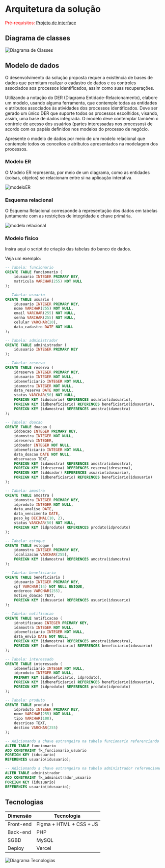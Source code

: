 # Arquitetura da solução

<span style="color:red">Pré-requisitos: <a href="05-Projeto-interface.md"> Projeto de interface</a></span>

<!--

Definição de como o software é estruturado em termos dos componentes que fazem parte da solução e do ambiente de hospedagem da aplicação.

![Arquitetura da Solução](images/arquitetura.png)
-->

## Diagrama de classes

![Diagrama de Classes](https://github.com/ICEI-PUC-Minas-PBE-ADS-SI/2025-1-p5-tias-reaproveitamentoamostras/blob/3bfab5b0256be4bf62036deb86534f563853565e/docs/images/diagrama_classe_tias.png)

##  Modelo de dados

O desenvolvimento da solução proposta requer a existência de bases de dados que permitam realizar o cadastro de dados e os controles associados aos processos identificados, assim como suas recuperações.

Utilizando a notação do DER (Diagrama Entidade-Relacionamento), elabore um modelo, usando alguma ferramenta, que contemple todas as entidades e atributos associados às atividades dos processos identificados. Deve ser gerado um único DER que suporte todos os processos escolhidos, visando, assim, uma base de dados integrada. O modelo deve contemplar também o controle de acesso dos usuários (partes interessadas nos processos) de acordo com os papéis definidos nos modelos do processo de negócio.

Apresente o modelo de dados por meio de um modelo relacional que contemple todos os conceitos e atributos apresentados na modelagem dos processos.

### Modelo ER

O Modelo ER representa, por meio de um diagrama, como as entidades (coisas, objetos) se relacionam entre si na aplicação interativa.

![modeloER](https://github.com/ICEI-PUC-Minas-PBE-ADS-SI/2025-1-p5-tias-reaproveitamentoamostras/blob/850c146e430cc0e92b7d0b5e0e0cb196f80a6203/docs/images/modelo_entidade.png)

### Esquema relacional

O Esquema Relacional corresponde à representação dos dados em tabelas juntamente com as restrições de integridade e chave primária.
 

![modelo relacional](https://github.com/ICEI-PUC-Minas-PBE-ADS-SI/2025-1-p5-tias-reaproveitamentoamostras/blob/54e0a75048a2dd442438caf8a713daa9af52f185/docs/images/modelo_relacao.jpeg)


### Modelo físico

Insira aqui o script de criação das tabelas do banco de dados.

Veja um exemplo:

```sql
-- Tabela: funcionario
CREATE TABLE funcionario (
    idusuario INTEGER PRIMARY KEY,
    matricula VARCHAR(255) NOT NULL
);

-- Tabela: usuario
CREATE TABLE usuario (
    idusuario INTEGER PRIMARY KEY,
    nome VARCHAR(255) NOT NULL,
    email VARCHAR(255) NOT NULL,
    senha VARCHAR(255) NOT NULL,
    celular VARCHAR(20),
    data_cadastro DATE NOT NULL
);

-- Tabela: administrador
CREATE TABLE administrador (
    idusuario INTEGER PRIMARY KEY
);

-- Tabela: reserva
CREATE TABLE reserva (
    idreserva INTEGER PRIMARY KEY,
    idusuario INTEGER NOT NULL,
    idbeneficiario INTEGER NOT NULL,
    idamostra INTEGER NOT NULL,
    data_reserva DATE NOT NULL,
    status VARCHAR(50) NOT NULL,
    FOREIGN KEY (idusuario) REFERENCES usuario(idusuario),
    FOREIGN KEY (idbeneficiario) REFERENCES beneficiario(idusuario),
    FOREIGN KEY (idamostra) REFERENCES amostra(idamostra)
);

-- Tabela: doacao
CREATE TABLE doacao (
    iddoacao INTEGER PRIMARY KEY,
    idamostra INTEGER NOT NULL,
    idreserva INTEGER,
    iddoador INTEGER NOT NULL,
    idbeneficiario INTEGER NOT NULL,
    data_doacao DATE NOT NULL,
    observacao TEXT,
    FOREIGN KEY (idamostra) REFERENCES amostra(idamostra),
    FOREIGN KEY (idreserva) REFERENCES reserva(idreserva),
    FOREIGN KEY (iddoador) REFERENCES usuario(idusuario),
    FOREIGN KEY (idbeneficiario) REFERENCES beneficiario(idusuario)
);

-- Tabela: amostra
CREATE TABLE amostra (
    idamostra INTEGER PRIMARY KEY,
    idproduto INTEGER NOT NULL,
    data_analise DATE,
    data_vencimento DATE,
    peso_kg DECIMAL(10, 2),
    status VARCHAR(50) NOT NULL,
    FOREIGN KEY (idproduto) REFERENCES produto(idproduto)
);

-- Tabela: estoque
CREATE TABLE estoque (
    idamostra INTEGER PRIMARY KEY,
    localizacao VARCHAR(255),
    FOREIGN KEY (idamostra) REFERENCES amostra(idamostra)
);

-- Tabela: beneficiario
CREATE TABLE beneficiario (
    idusuario INTEGER PRIMARY KEY,
    cpf VARCHAR(14) NOT NULL UNIQUE,
    endereco VARCHAR(255),
    motivo_doacao TEXT,
    FOREIGN KEY (idusuario) REFERENCES usuario(idusuario)
);

-- Tabela: notificacao
CREATE TABLE notificacao (
    idnotificacao INTEGER PRIMARY KEY,
    idamostra INTEGER NOT NULL,
    idbeneficiario INTEGER NOT NULL,
    data_envio DATE NOT NULL,
    FOREIGN KEY (idamostra) REFERENCES amostra(idamostra),
    FOREIGN KEY (idbeneficiario) REFERENCES beneficiario(idusuario)
);

-- Tabela: interessado
CREATE TABLE interessado (
    idbeneficiario INTEGER NOT NULL,
    idproduto INTEGER NOT NULL,
    PRIMARY KEY (idbeneficiario, idproduto),
    FOREIGN KEY (idbeneficiario) REFERENCES beneficiario(idusuario),
    FOREIGN KEY (idproduto) REFERENCES produto(idproduto)
);

-- Tabela: produto
CREATE TABLE produto (
    idproduto INTEGER PRIMARY KEY,
    nome VARCHAR(255) NOT NULL,
    tipo VARCHAR(100),
    descricao TEXT,
    destino VARCHAR(255)
);

-- Adicionando a chave estrangeira na tabela funcionario referenciando usuario
ALTER TABLE funcionario
ADD CONSTRAINT fk_funcionario_usuario
FOREIGN KEY (idusuario)
REFERENCES usuario(idusuario);

-- Adicionando a chave estrangeira na tabela administrador referenciando usuario
ALTER TABLE administrador
ADD CONSTRAINT fk_administrador_usuario
FOREIGN KEY (idusuario)
REFERENCES usuario(idusuario);
```
<!--Esse script deverá ser incluído em um arquivo .sql na pasta [de scripts SQL](../src/db).-->


## Tecnologias

| **Dimensão**   | **Tecnologia**  |
| ---            | ---             |
| Front-end      | Figma + HTML + CSS + JS |
| Back-end       | PHP         |
| SGBD           | MySQL           |
| Deploy         | Vercel          |

![Diagrama Tecnologias](https://github.com/ICEI-PUC-Minas-PBE-ADS-SI/2025-1-p5-tias-reaproveitamentoamostras/blob/849b91040ddb0ea91dfdddcb458ff6bfc41479a9/docs/images/diagrama_tecnologias.png)

<!--

## Hospedagem

Explique como a hospedagem e o lançamento da plataforma foram realizados.

> **Links úteis**:
> - [Website com GitHub Pages](https://pages.github.com/)
> - [Programação colaborativa com Repl.it](https://repl.it/)
> - [Getting started with Heroku](https://devcenter.heroku.com/start)
> - [Publicando seu site no Heroku](http://pythonclub.com.br/publicando-seu-hello-world-no-heroku.html)

## Qualidade de software

Conceituar qualidade é uma tarefa complexa, mas ela pode ser vista como um método gerencial que, por meio de procedimentos disseminados por toda a organização, busca garantir um produto final que satisfaça às expectativas dos stakeholders.

No contexto do desenvolvimento de software, qualidade pode ser entendida como um conjunto de características a serem atendidas, de modo que o produto de software atenda às necessidades de seus usuários. Entretanto, esse nível de satisfação nem sempre é alcançado de forma espontânea, devendo ser continuamente construído. Assim, a qualidade do produto depende fortemente do seu respectivo processo de desenvolvimento.

A norma internacional ISO/IEC 25010, que é uma atualização da ISO/IEC 9126, define oito características e 30 subcaracterísticas de qualidade para produtos de software. Com base nessas características e nas respectivas subcaracterísticas, identifique as subcaracterísticas que sua equipe utilizará como base para nortear o desenvolvimento do projeto de software, considerando alguns aspectos simples de qualidade. Justifique as subcaracterísticas escolhidas pelo time e elenque as métricas que permitirão à equipe avaliar os objetos de interesse.

> **Links úteis**:
> - [ISO/IEC 25010:2011 - Systems and Software Engineering — Systems and Software Quality Requirements and Evaluation (SQuaRE) — System and Software Quality Models](https://www.iso.org/standard/35733.html/)
> - [Análise sobre a ISO 9126 – NBR 13596](https://www.tiespecialistas.com.br/analise-sobre-iso-9126-nbr-13596/)
> - [Qualidade de software - Engenharia de Software](https://www.devmedia.com.br/qualidade-de-software-engenharia-de-software-29/18209)
